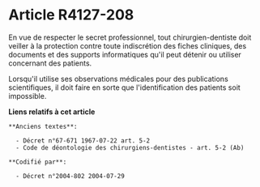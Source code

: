 # Article R4127-208

En vue de respecter le secret professionnel, tout chirurgien-dentiste doit veiller à la protection contre toute indiscrétion
des fiches cliniques, des documents et des supports informatiques qu'il peut détenir ou utiliser concernant des patients.

Lorsqu'il utilise ses observations médicales pour des publications scientifiques, il doit faire en sorte que l'identification
des patients soit impossible.

**Liens relatifs à cet article**

	**Anciens textes**:

	  - Décret n°67-671 1967-07-22 art. 5-2
	  - Code de déontologie des chirurgiens-dentistes - art. 5-2 (Ab)

	**Codifié par**:

	  - Décret n°2004-802 2004-07-29
